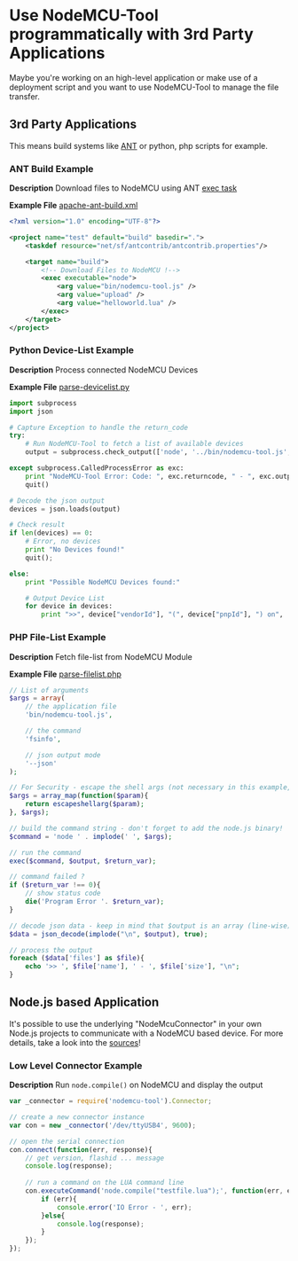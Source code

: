 Use NodeMCU-Tool programmatically with 3rd Party Applications
=============================================================

Maybe you're working on an high-level application or make use of a deployment script and you want to use NodeMCU-Tool to manage the file transfer.

3rd Party Applications
----------------------

This means build systems like [ANT](http://ant.apache.org/) or python, php scripts for example.

### ANT Build Example ###

**Description** Download files to NodeMCU using ANT [exec task](https://ant.apache.org/manual/Tasks/exec.html)

**Example File** [apache-ant-build.xml](../examples/apache-ant-build.xml)

```xml
<?xml version="1.0" encoding="UTF-8"?>

<project name="test" default="build" basedir=".">
    <taskdef resource="net/sf/antcontrib/antcontrib.properties"/>

    <target name="build">
        <!-- Download Files to NodeMCU !-->
        <exec executable="node">
            <arg value="bin/nodemcu-tool.js" />
            <arg value="upload" />
            <arg value="helloworld.lua" />
        </exec>
    </target>
</project>
```

### Python Device-List Example ###

**Description** Process connected NodeMCU Devices

**Example File** [parse-devicelist.py](../examples/parse-devicelist.py)

```python
import subprocess
import json

# Capture Exception to handle the return_code
try:
    # Run NodeMCU-Tool to fetch a list of available devices
    output = subprocess.check_output(['node', '../bin/nodemcu-tool.js', 'devices', '--json'])

except subprocess.CalledProcessError as exc:
    print "NodeMCU-Tool Error: Code: ", exc.returncode, " - ", exc.output
    quit()

# Decode the json output
devices = json.loads(output)

# Check result
if len(devices) == 0:
    # Error, no devices
    print "No Devices found!"
    quit();

else:
    print "Possible NodeMCU Devices found:"

    # Output Device List
    for device in devices:
        print ">>", device["vendorId"], "(", device["pnpId"], ") on",  device["comName"]
```

### PHP File-List Example ###

**Description** Fetch file-list from NodeMCU Module

**Example File** [parse-filelist.php](../examples/parse-filellist.php)

```php
// List of arguments
$args = array(
    // the application file
    'bin/nodemcu-tool.js',

    // the command
    'fsinfo',

    // json output mode
    '--json'
);

// For Security - escape the shell args (not necessary in this example, but required for dynamic input)
$args = array_map(function($param){
    return escapeshellarg($param);
}, $args);

// build the command string - don't forget to add the node.js binary!
$command = 'node ' . implode(' ', $args);

// run the command
exec($command, $output, $return_var);

// command failed ?
if ($return_var !== 0){
    // show status code
    die('Program Error '. $return_var);
}

// decode json data - keep in mind that $output is an array (line-wise)
$data = json_decode(implode("\n", $output), true);

// process the output
foreach ($data['files'] as $file){
    echo '>> ', $file['name'], ' - ', $file['size'], "\n";
}
```


Node.js based Application
------------------------------

It's possible to use the underlying "NodeMcuConnector" in your own Node.js projects to communicate with a NodeMCU based device.
For more details, take a look into the [sources](https://github.com/AndiDittrich/NodeMCU-Tool/tree/master/lib)!

### Low Level Connector Example ###

**Description** Run `node.compile()` on NodeMCU and display the output

```js
var _connector = require('nodemcu-tool').Connector;

// create a new connector instance
var con = new _connector('/dev/ttyUSB4', 9600);

// open the serial connection
con.connect(function(err, response){
    // get version, flashid ... message
    console.log(response);
    
    // run a command on the LUA command line
    con.executeCommand('node.compile("testfile.lua");', function(err, echo, response){
        if (err){
            console.error('IO Error - ', err);
        }else{
            console.log(response);
        }
    });
});
```